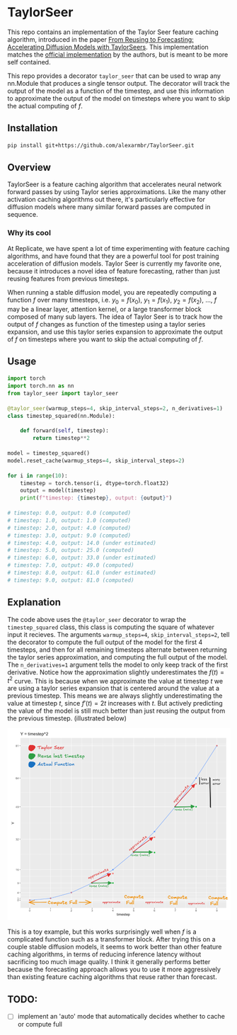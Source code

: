 # TaylorSeer
This repo contains an implementation of the Taylor Seer feature caching algorithm, introduced in the paper [From Reusing to Forecasting: Accelerating Diffusion Models with TaylorSeers](https://arxiv.org/abs/2503.06923). This implementation matches the [official implementation](https://github.com/Shenyi-Z/TaylorSeer) by the authors, but is meant to be more self contained.

This repo provides a decorator `taylor_seer` that can be used to wrap any nn.Module that produces a single tensor output. The decorator will track the output of the model as a function of the timestep, and use this information to approximate the output of the model on timesteps where you want to skip the actual computing of $f$.

## Installation
```bash
pip install git+https://github.com/alexarmbr/TaylorSeer.git
```

## Overview
TaylorSeer is a feature caching algorithm that accelerates neural network forward passes by using Taylor series approximations. Like the many other activation caching algorithms out there, it's particularly effective for diffusion models where many similar forward passes are computed in sequence.

### Why its cool

At Replicate, we have spent a lot of time experimenting with feature caching algorithms, and have found that they are a powerful tool for post training acceleration of diffusion models. Taylor Seer is currently my favorite one, because it introduces a novel idea of feature forecasting, rather than just reusing features from previous timesteps.

When running a stable diffusion model, you are repeatedly computing a function $f$ over many timesteps, i.e. $y_0=f(x_0)$, $y_1=f(x_1)$, $y_2=f(x_2)$, ..., $f$ may be a linear layer, attention kernel, or a large transformer block composed of many sub layers. The idea of Taylor Seer is to track how the output of $f$ changes as function of the timestep using a taylor series expansion, and use this taylor series expansion to approximate the output of $f$ on timesteps where you want to skip the actual computing of $f$.

## Usage
```python
import torch
import torch.nn as nn
from taylor_seer import taylor_seer

@taylor_seer(warmup_steps=4, skip_interval_steps=2, n_derivatives=1)
class timestep_squared(nn.Module):
    
    def forward(self, timestep):
        return timestep**2

model = timestep_squared()
model.reset_cache(warmup_steps=4, skip_interval_steps=2)

for i in range(10):
    timestep = torch.tensor(i, dtype=torch.float32)
    output = model(timestep)
    print(f"timestep: {timestep}, output: {output}")

# timestep: 0.0, output: 0.0 (computed)
# timestep: 1.0, output: 1.0 (computed)
# timestep: 2.0, output: 4.0 (computed)
# timestep: 3.0, output: 9.0 (computed)
# timestep: 4.0, output: 14.0 (under estimated)
# timestep: 5.0, output: 25.0 (computed)
# timestep: 6.0, output: 33.0 (under estimated)
# timestep: 7.0, output: 49.0 (computed)
# timestep: 8.0, output: 61.0 (under estimated)
# timestep: 9.0, output: 81.0 (computed)

```
## Explanation
The code above uses the `@taylor_seer` decorator to wrap the `timestep_squared` class, this class is computing the square of whatever input it recieves. The arguments `warmup_steps=4`, `skip_interval_steps=2`, tell the decorator to compute the full output of the model for the first 4 timesteps, and then for all remaining timesteps alternate between returning the taylor series approximation, and computing the full output of the model. The `n_derivatives=1` argument tells the model to only keep track of the first derivative. Notice how the approximation slightly underestimates the $f(t)=t^2$ curve. This is because when we approximate the value at timestep $t$ we are using a taylor series expansion that is centered around the value at a previous timestep. This means we are always slightly underestimating the value at timestep $t$, since $f'(t)=2t$ increases with $t$. But actively predicting the value of the model is still much better than just reusing the output from the previous timestep. (illustrated below)

![Taylor Seer Illustration](./taylor_seer_annotated.png)

This is a toy example, but this works surprisingly well when $f$ is a complicated function such as a transformer block. After trying this on a couple stable diffusion models, it seems to work better than other feature caching algorithms, in terms of reducing inference latency without sacrificing too much image quality. I think it generally performs better because the forecasting approach allows you to use it more aggressively than existing feature caching algorithms that reuse rather than forecast.

## TODO:
- [ ] implement an 'auto' mode that automatically decides whether to cache or compute full
